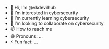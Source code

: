 - 👋 Hi, I’m @vkdevilhub
- 👀 I’m interested in cybersecurity
- 🌱 I’m currently learning cybersecurity
- 💞️ I’m looking to collaborate on cybersecurity
- 📫 How to reach me 
- 😄 Pronouns: ... 
- ⚡ Fun fact: ...

<!---
vkdevilhub/vkdevilhub is a ✨ special ✨ repository because its `README.md` (this file) appears on your GitHub profile.
You can click the Preview link to take a look at your changes.
--->

